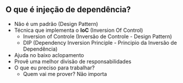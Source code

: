 ## O que é injeção de dependência?

- Não é um padrão (Design Pattern)
- Técnica que implementa o **IoC** (Inversion Of Control)
  - Inversion of Controle (Inversão de Controle - Design Pattern)
  - DIP (Dependency Inversion Principle -  Principio da Inversão de Dependência)
- Ajuda no baixo aclopamento
- Provê uma melhor divisão de responsabilidades
- O que eu preciso para trabalhar?
  - Quem vai me prover? Não importa

